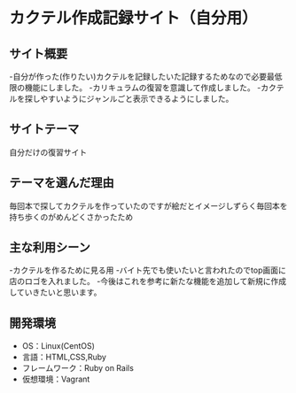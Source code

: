 # カクテル作成記録サイト（自分用）

## サイト概要
-自分が作った(作りたい)カクテルを記録したいた記録するためなので必要最低限の機能にしました。
-カリキュラムの復習を意識して作成しました。
-カクテルを探しやすいようにジャンルごと表示できるようにしました。

## サイトテーマ
自分だけの復習サイト

## テーマを選んだ理由
毎回本で探してカクテルを作っていたのですが絵だとイメージしずらく毎回本を持ち歩くのがめんどくさかったため

## 主な利用シーン
-カクテルを作るために見る用
-バイト先でも使いたいと言われたのでtop画面に店のロゴを入れました。
-今後はこれを参考に新たな機能を追加して新規に作成していきたいと思います。

## 開発環境
- OS：Linux(CentOS)
- 言語：HTML,CSS,Ruby
- フレームワーク：Ruby on Rails
- 仮想環境：Vagrant